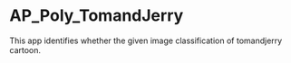 # AP_Poly_TomandJerry
This app identifies whether the given image classification of tomandjerry cartoon.
